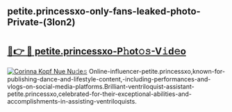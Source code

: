 ## petite.princessxo-only-fans​-leaked-photo​-Private-(3lon2)


# <h2><a href="https://mediaupload.pro?title=petite.princessxo&ref=git">🔗👉 🔴 petite.princessxo-P𝚑ot𝚘𝚜-V𝚒d𝚎o</a></h2>

[![Corinna Kopf Nue Nu𝚍e𝚜](https://i.imgur.com/0qMVB7G.gif)](https://mediaupload.pro?title=petite.princessxo&ref=git)
Online-influencer-petite.princessxo,known-for-publishing-dance-and-lifestyle-content,-including-performances-and-vlogs-on-social-media-platforms.Brilliant-ventriloquist-assistant-petite.princessxo,celebrated-for-their-exceptional-abilities-and-accomplishments-in-assisting-ventriloquists.  